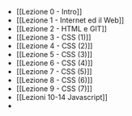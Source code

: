 - [[Lezione 0 - Intro]]
- [[Lezione 1 - Internet ed il Web]]
- [[Lezione 2 - HTML e GIT]]
- [[Lezione 3 - CSS (1)]]
- [[Lezione 4 - CSS (2)]]
- [[Lezione 5 - CSS (3)]]
- [[Lezione 6 - CSS (4)]]
- [[Lezione 7 - CSS (5)]]
- [[Lezione 8 - CSS (6)]]
- [[Lezione 9 - CSS (7)]]
- [[Lezioni 10-14 Javascript]]
- 